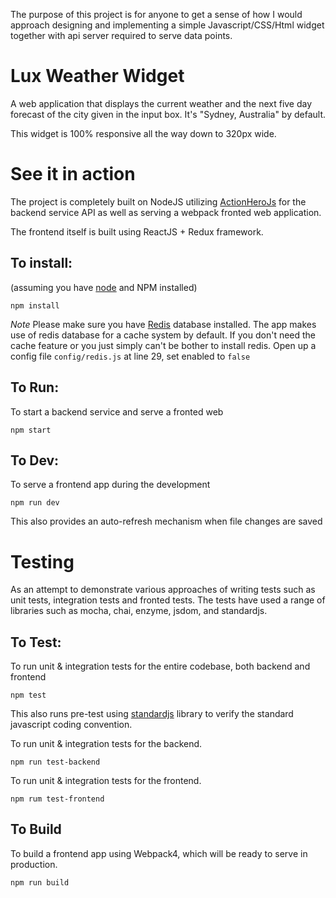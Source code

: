 The purpose of this project is for anyone to get a sense of how I would approach
designing and implementing a simple Javascript/CSS/Html widget together with
api server required to serve data points.

# Lux Weather Widget
A web application that displays the current weather and
the next five day forecast of the city given in the input box.
It's "Sydney, Australia" by default.

This widget is 100% responsive all the way down to 320px wide.

# See it in action
The project is completely built on NodeJS utilizing [ActionHeroJs](https://www.actionherojs.com/)
for the backend service API as well as serving a webpack fronted web application.

The frontend itself is built using ReactJS + Redux framework.

## To install:
(assuming you have [node](http://nodejs.org/) and NPM installed)

`npm install`

*Note* Please make sure you have [Redis](https://redis.io) database installed.
The app makes use of redis database for a cache system by default.
If you don't need the cache feature or you just simply can't be bother to install redis.
Open up a config file `config/redis.js` at line 29, set enabled to `false`

## To Run:
To start a backend service and serve a fronted web

`npm start`

## To Dev:
To serve a frontend app during the development

`npm run dev`

This also provides an auto-refresh mechanism when file changes are saved

# Testing
As an attempt to demonstrate various approaches of writing tests such as unit tests,
integration tests and fronted tests. The tests have used a range of libraries
such as mocha, chai, enzyme, jsdom, and standardjs.

## To Test:
To run unit & integration tests for the entire codebase, both backend and frontend

`npm test`

This also runs pre-test using [standardjs](https://standardjs.com/) library to verify the standard javascript coding convention.

To run unit & integration tests for the backend.

`npm run test-backend`

To run unit & integration tests for the frontend.

`npm rum test-frontend`

## To Build
To build a frontend app using Webpack4, which will be ready to serve in production.

`npm run build`
